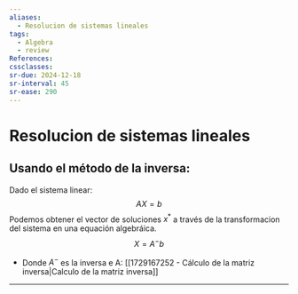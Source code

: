 ```yaml
---
aliases:
  - Resolucion de sistemas lineales
tags:
  - Algebra
  - review
References: 
cssclasses:
sr-due: 2024-12-18
sr-interval: 45
sr-ease: 290
---
```

# Resolucion de sistemas lineales

## Usando el método de la inversa:

Dado el sistema linear: 
$$AX = b$$
Podemos obtener el vector de soluciones $x^*$ a través de la transformacion del sistema en una equación algebráica. 
$$X = A^- b$$
+ Donde $A^-$ es la inversa e A: [[1729167252 - Cálculo de la matriz inversa|Calculo de la matriz inversa]]



***
